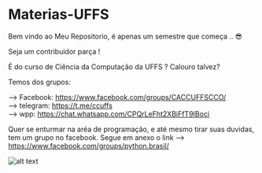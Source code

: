 # Materias-UFFS

Bem vindo ao Meu Repositorio, é apenas um semestre que começa .. 😎

Seja um contribuidor parça !

É do curso de Ciência da Computação da UFFS ? Calouro talvez?

Temos dos grupos:

--> Facebook: https://www.facebook.com/groups/CACCUFFSCCO/                                                                           
--> telegram: https://t.me/ccuffs  
--> wpp: https://chat.whatsapp.com/CPQrLeFht2XBiFfT9IBoci
     
     

Quer se enturmar na aréa de programação, e até mesmo tirar suas duvidas, tem um grupo no 
facebook. Segue em anexo o link --> https://www.facebook.com/groups/python.brasil/

![alt text](https://github.com/mazarafa/Materias-UFFS/blob/master/slider_quem_somos.jpg)
